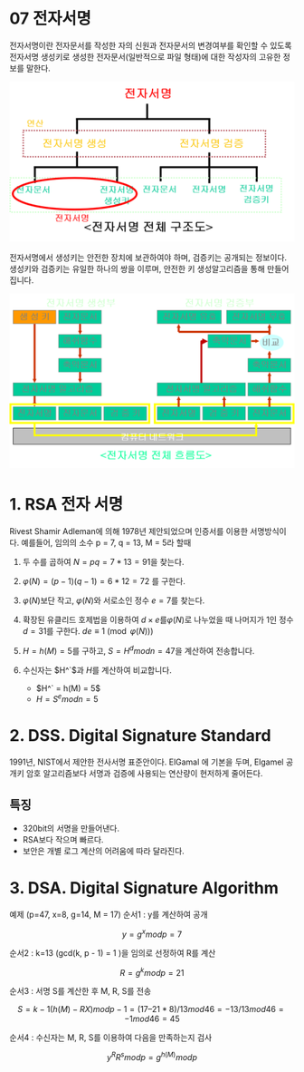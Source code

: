 07 전자서명
===

전자서명이란 전자문서를 작성한 자의 신원과 전자문서의 변경여부를 확인할 수 있도록 전자서명 생성키로 생성한 전자문서(일반적으로 파일 형태)에 대한 작성자의 고유한 정보를 말한다.

![alt](image/07%20전자서명%20구조도.png)

전자서명에서 생성키는 안전한 장치에 보관하여야 하며, 검증키는 공개되는 정보이다. 생성키와 검증키는 유일한 하나의 쌍을 이루며, 안전한 키 생성알고리즘을 통해 만들어집니다.

![alt](image/07%20전자서명%20흐름도.png)

# 1. RSA 전자 서명

Rivest Shamir Adleman에 의해 1978년 제안되었으며 인증서를 이용한 서명방식이다. 예를들어, 임의의 소수 p = 7, q = 13, M = 5라 할때 

1. 두 수를 곱하여 $N=pq = 7 * 13 = 91$을 찾는다.
2. $\varphi(N)=(p-1)(q-1) = 6 * 12 = 72$ 를 구한다.
3. $\varphi (N)$보단 작고, $\varphi (N)$와 서로소인 정수 $e = 7$를 찾는다.
4. 확장된 유클리드 호제법을 이용하여 $d\times e$를$\varphi (N)$로 나누었을 때 나머지가 1인 정수 $d = 31$를 구한다. $de\equiv 1{\pmod  {\varphi (N)}})$
5. $H = h(M) = 5$를 구하고, $S = H^d mod n = 47$을 계산하여 전송합니다.
6. 수신자는 $H^`$과 $H$를 계산하여 비교합니다.

    - $H^` = h(M) = 5$
    - $H = S^e mod n = 5$

# 2. DSS. Digital Signature Standard

1991년, NIST에서 제안한 전사서명 표준안이다. ElGamal 에 기본을 두며, Elgamel  공개키 암호 알고리즘보다 서명과 검증에 사용되는 연산량이 현저하게 줄어든다.

## 특징

- 320bit의 서명을 만들어낸다.
- RSA보다 작으며 빠르다.
- 보안은 개별 로그 계산의 어려움에 따라 달라진다.

# 3. DSA. Digital Signature Algorithm

예제 (p=47, x=8, g=14, M = 17)
순서1 : y를 계산하여 공개

$$y= g^x mod p = 7$$

순서2 : k=13 (gcd(k, p - 1) = 1 )을 임의로 선정하여 R를 계산

$$R=g^k mod p = 21$$

순서3 : 서명 S를 계산한 후 M, R, S를 전송

$$S = k-1(h(M) - RX) mod p-1 = ( 17 – 21*8)/13 mod 46 = -13/13 mod 46 = -1 mod 46 = 45$$

순서4 : 수신자는 M, R, S를 이용하여 다음을 만족하는지 검사

$$y^R R^s mod p = g^{h(M)} mod p$$



